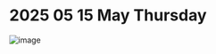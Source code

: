 # 2025 05 15 May Thursday

![image](https://github.com/user-attachments/assets/b8d52257-28fb-4229-878b-92663228754d)
